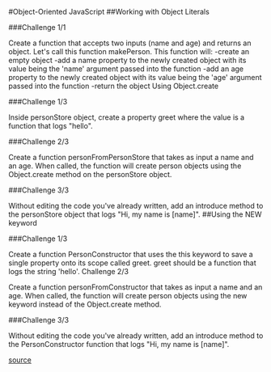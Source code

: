#Object-Oriented JavaScript
##Working with Object Literals

###Challenge 1/1

Create a function that accepts two inputs (name and age) and returns an object. Let's call this function makePerson. This function will:
-create an empty object
-add a name property to the newly created object with its value being the 'name' argument passed into the function
-add an age property to the newly created object with its value being the 'age' argument passed into the function
-return the object
Using Object.create

###Challenge 1/3

Inside personStore object, create a property greet where the value is a function that logs "hello".

###Challenge 2/3

Create a function personFromPersonStore that takes as input a name and an age. When called, the function will create person objects using the Object.create method on the personStore object.

###Challenge 3/3

Without editing the code you've already written, add an introduce method to the personStore object that logs "Hi, my name is [name]".
##Using the NEW keyword

###Challenge 1/3

Create a function PersonConstructor that uses the this keyword to save a single property onto its scope called greet. greet should be a function that logs the string 'hello'.
Challenge 2/3

Create a function personFromConstructor that takes as input a name and an age. When called, the function will create person objects using the new keyword instead of the Object.create method.

###Challenge 3/3

Without editing the code you've already written, add an introduce method to the PersonConstructor function that logs "Hi, my name is [name]".

[source](http://csbin.io/oop)
